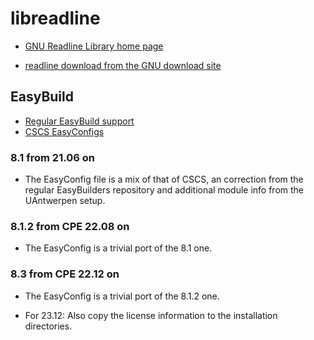# libreadline

  * [GNU Readline Library home page](https://tiswww.case.edu/php/chet/readline/rltop.html)

  * [readline download from the GNU download site](https://ftp.gnu.org/pub/gnu/readline/)

## EasyBuild

  * [Regular EasyBuild support](https://github.com/easybuilders/easybuild-easyconfigs/tree/develop/easybuild/easyconfigs/l/libreadline)
  * [CSCS EasyConfigs](https://github.com/eth-cscs/production/tree/master/easybuild/easyconfigs/l/libreadline)

### 8.1 from 21.06 on

  * The EasyConfig file is a mix of that of CSCS, an correction from the regular EasyBuilders
    repository and additional module info from the UAntwerpen setup.


### 8.1.2 from CPE 22.08 on

  * The EasyConfig is a trivial port of the 8.1 one.


### 8.3 from CPE 22.12 on

  * The EasyConfig is a trivial port of the 8.1.2 one.

  * For 23.12: Also copy the license information to the installation directories.
